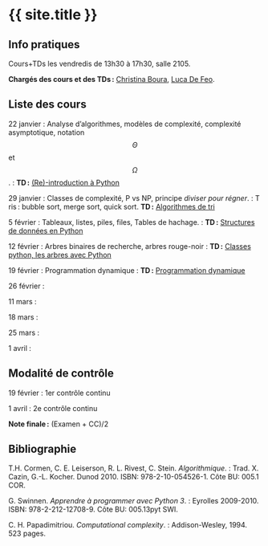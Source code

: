---
---

# {{ site.title }}

## Info pratiques

Cours+TDs les vendredis de 13h30 à 17h30, salle 2105.

**Chargés des cours et des TDs :** [Christina Boura](http://christina-boura.info/en/content/home), [Luca De Feo](http://defeo.lu/).

## Liste des cours

22 janvier
: Analyse d’algorithmes, modèles de complexité, complexité
  asymptotique, notation $$\Theta$$ et $$\Omega$$. 
: **TD :** [(Re)-introduction à Python](tds/intro-python.html)

29 janvier
: Classes de complexité, P vs NP, principe *diviser pour régner*.
: T
ris : bubble sort, merge sort, quick sort.
**TD :** [Algorithmes de tri](tds/tris.html)

5 février
: Tableaux, listes, piles, files, Tables de hachage.
: **TD :** [Structures de données en Python](tds/structures-donnees.html)

12 février
: Arbres binaires de recherche, arbres rouge-noir
: **TD :** [Classes python, les arbres avec Python](tds/classes-arbres.html)

19 février
: Programmation dynamique
: **TD :** [Programmation dynamique](tds/prog-dynamique.html)

26 février
: 

11 mars
: 

18 mars
: 

25 mars
: 

1 avril
: 

## Modalité de contrôle

19 février
: 1er contrôle continu

1 avril
: 2e contrôle continu

**Note finale :** (Examen + CC)/2


## Bibliographie

T.H. Cormen, C. E. Leiserson, R. L. Rivest, C. Stein. *Algorithmique*.
: Trad. X. Cazin, G.-L. Kocher. Dunod 2010. ISBN:
978-2-10-054526-1. Côte BU: 005.1 COR.

G. Swinnen. *Apprendre à programmer avec Python 3*.
: Eyrolles 2009-2010. ISBN:
978-2-212-12708-9. Côte BU: 005.13pyt SWI.

C. H. Papadimitriou. *Computational complexity*.
: Addison-Wesley, 1994. 523 pages.
